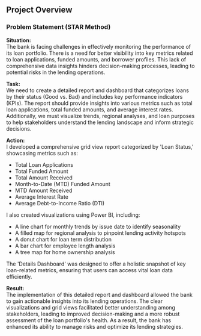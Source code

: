 ## Project Overview

### Problem Statement (STAR Method)

**Situation:**  
The bank is facing challenges in effectively monitoring the performance of its loan portfolio. There is a need for better visibility into key metrics related to loan applications, funded amounts, and borrower profiles. This lack of comprehensive data insights hinders decision-making processes, leading to potential risks in the lending operations.

**Task:**  
We need to create a detailed report and dashboard that categorizes loans by their status (Good vs. Bad) and includes key performance indicators (KPIs). The report should provide insights into various metrics such as total loan applications, total funded amounts, and average interest rates. Additionally, we must visualize trends, regional analyses, and loan purposes to help stakeholders understand the lending landscape and inform strategic decisions.

**Action:**  
I developed a comprehensive grid view report categorized by 'Loan Status,' showcasing metrics such as:
- Total Loan Applications
- Total Funded Amount
- Total Amount Received
- Month-to-Date (MTD) Funded Amount
- MTD Amount Received
- Average Interest Rate
- Average Debt-to-Income Ratio (DTI)

I also created visualizations using Power BI, including:
- A line chart for monthly trends by issue date to identify seasonality
- A filled map for regional analysis to pinpoint lending activity hotspots
- A donut chart for loan term distribution
- A bar chart for employee length analysis
- A tree map for home ownership analysis

The 'Details Dashboard' was designed to offer a holistic snapshot of key loan-related metrics, ensuring that users can access vital loan data efficiently.

**Result:**  
The implementation of this detailed report and dashboard allowed the bank to gain actionable insights into its lending operations. The clear visualizations and grid views facilitated better understanding among stakeholders, leading to improved decision-making and a more robust assessment of the loan portfolio's health. As a result, the bank has enhanced its ability to manage risks and optimize its lending strategies.
